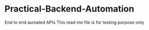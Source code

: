 # Practical-Backend-Automation
End to end aumated APIs 
This read me file is for testing purpose only
